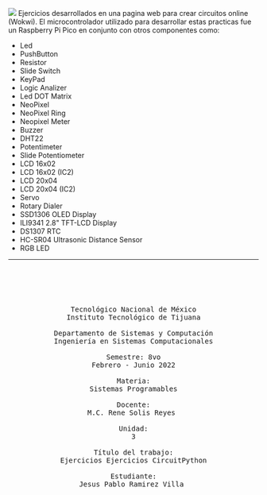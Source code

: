 ![](https://images.cooltext.com/5548848.png)
Ejercicios desarrollados en una pagina web para crear circuitos online (Wokwi).
El microcontrolador utilizado para desarrollar estas practicas fue un Raspberry Pi Pico
en conjunto con otros componentes como: 
- Led
- PushButton
- Resistor
- Slide Switch 
- KeyPad
- Logic Analizer
- Led DOT Matrix
- NeoPixel
- NeoPixel Ring
- Neopixel Meter
- Buzzer
- DHT22
- Potentimeter
- Slide Potentiometer
- LCD 16x02
- LCD 16x02 (IC2)
- LCD 20x04
- LCD 20x04 (IC2)
- Servo
- Rotary Dialer
- SSD1306 OLED Display
- ILI9341 2.8" TFT-LCD Display
- DS1307 RTC
- HC-SR04 Ultrasonic Distance Sensor
- RGB LED
------

<pre>

	<p align=center>

Tecnológico Nacional de México
Instituto Tecnológico de Tijuana

Departamento de Sistemas y Computación
Ingeniería en Sistemas Computacionales

Semestre: 8vo
Febrero - Junio 2022

Materia:
Sistemas Programables

Docente:
M.C. Rene Solis Reyes 

Unidad:
3

Título del trabajo:
Ejercicios Ejercicios CircuitPython

Estudiante:
Jesus Pablo Ramirez Villa 

	</p>

</pre>
